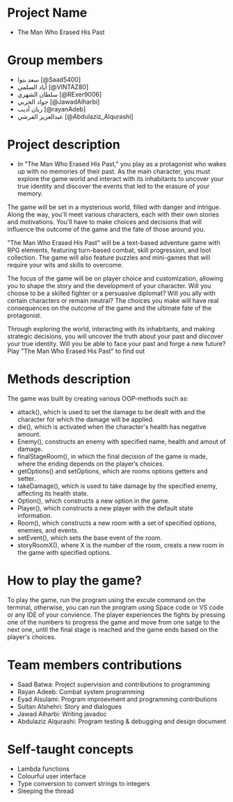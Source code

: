 # Project Name

- The Man Who Erased His Past

# Group members

- سعد بتوا [@Saad5400]
- أياد السلمي [@VINTAZ80]
- سلطان الشهري [@RExer9006]
- جواد الحربي [@JawadAlharbi]
- ريان أديب [@rayanAdeb]
- عبدالعزيز القرشي [@Abdulaziz_Alqurashi]

# Project description 

- In "The Man Who Erased His Past," you play as a protagonist who wakes up with no
memories of their past. As the main character, you must explore the game world and interact with
its inhabitants to uncover your true identity and discover the events that led to the erasure of your
memory.

The game will be set in a mysterious world, filled with danger and intrigue. Along the way, you'll
meet various characters, each with their own stories and motivations. You'll have to make choices
and decisions that will influence the outcome of the game and the fate of those around you.

"The Man Who Erased His Past" will be a text-based adventure game with RPG elements, featuring
turn-based combat, skill progression, and loot collection. The game will also feature puzzles and
mini-games that will require your wits and skills to overcome.

The focus of the game will be on player choice and customization, allowing you to shape the story
and the development of your character. Will you choose to be a skilled fighter or a persuasive
diplomat? Will you ally with certain characters or remain neutral? The choices you make will have
real consequences on the outcome of the game and the ultimate fate of the protagonist.

Through exploring the world, interacting with its inhabitants, and making strategic decisions, you
will uncover the truth about your past and discover your true identity. Will you be able to face your
past and forge a new future? Play "The Man Who Erased His Past" to find out

# Methods description 
The game was built by creating various OOP-methods such as:
- attack(), which is used to set the damage to be dealt with and the character for which the damage will be applied.
- die(), which is activated when the character's health has negative amount.
- Enemy(), constructs an enemy with specified name, health and amout of damage.
- finalStageRoom(), in which the final decision of the game is made, where the ending depends on the player’s choices. 
- getOptions() and setOptions, which are rooms options getters and setter.
- takeDamage(), which is used to take damage by the specified enemy, affecting its health state.
- Option(), which constructs a new option in the game.
- Player(), which constructs a new player with the default state information.
- Room(), which constructs a new room with a set of specified options, enemies, and events.
- setEvent(), which sets the base event of the room.
- storyRoomX(), where X is the number of the room, creats a new room in the game with specified options.


# How to play the game?
To play the game, run the program using the excute command on the terminal, otherwise, you can run the program using Space code or VS code or any IDE of your convience.
The player experiences the fights by pressing one of the numbers to progress the game and move from one satge to the next one, until the final stage is reached and the game ends based on the player's choices.

# Team members contributions
- Saad Batwa: Project supervision and contributions to programming
- Rayan Adeeb: Combat system programming
- Eyad Alsulami: Program improevment and programming contributions
- Sultan Alshehri: Story and dialogues
- Jawad Alharbi: Writing javadoc
- Abdulaziz Alqurashi: Program testing & debugging and design document

# Self-taught concepts
- Lambda functions
- Colourful user interface
- Type conversion to convert strings to integers
- Sleeping the thread
